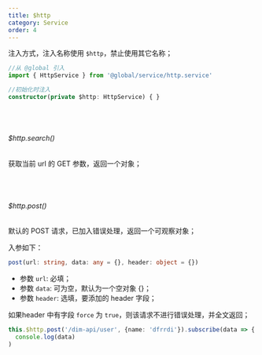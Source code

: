 ```yaml
---
title: $http
category: Service
order: 4
---
```


注入方式，注入名称使用 `$http`，禁止使用其它名称；

```typescript
//从 @global 引入
import { HttpService } from '@global/service/http.service'

//初始化时注入
constructor(private $http: HttpService) { }
```

<br />
<br />

###### $http.search()

获取当前 url 的 GET 参数，返回一个对象；

<br />
<br />

###### $http.post()

默认的 POST 请求，已加入错误处理，返回一个可观察对象；

入参如下：

```typescript
post(url: string, data: any = {}, header: object = {})
```

* 参数 `url`: 必填；
* 参数 `data`: 可为空，默认为一个空对象 {}；
* 参数 `header`: 选填，要添加的 header 字段；

如果header 中有字段 `force` 为 `true`，则该请求不进行错误处理，并全文返回；

```typescript
this.$http.post('/dim-api/user', {name: 'dfrrdi'}).subscribe(data => {
  console.log(data)
)
```


